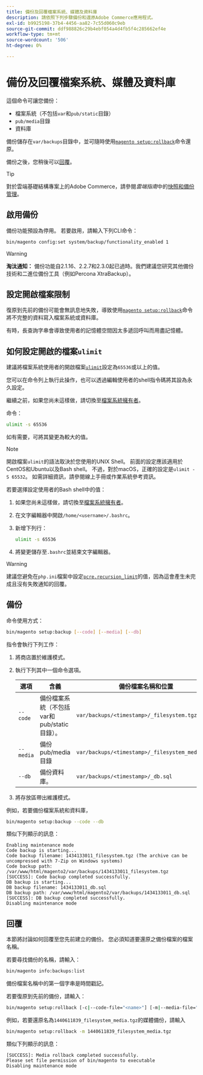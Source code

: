 ```yaml
---
title: 備份及回覆檔案系統、媒體及資料庫
description: 請依照下列步驟備份和還原Adobe Commerce應用程式。
exl-id: b9925198-37b4-4456-aa82-7c55d060c9eb
source-git-commit: ddf988826c29b4ebf054a4d4fb5f4c285662ef4e
workflow-type: tm+mt
source-wordcount: '506'
ht-degree: 0%

---
```


# 備份及回覆檔案系統、媒體及資料庫

這個命令可讓您備份：

* 檔案系統（不包括`var`和`pub/static`目錄）
* `pub/media`目錄
* 資料庫

備份儲存在`var/backups`目錄中，並可隨時使用[`magento setup:rollback`](uninstall-modules.md#roll-back-the-file-system-database-or-media-files)命令還原。

備份之後，您稍後可以[回覆](#rollback)。

>[!TIP]
>
>對於雲端基礎結構專案上的Adobe Commerce，請參閱&#x200B;_雲端指南_&#x200B;中的[快照和備份管理](https://devdocs.magento.com/cloud/project/project-webint-snap.html)。

## 啟用備份

備份功能預設為停用。 若要啟用，請輸入下列CLI命令：

```bash
bin/magento config:set system/backup/functionality_enabled 1
```

>[!WARNING]
>
>**淘汰通知：**
>備份功能自2.1.16、2.2.7和2.3.0起已過時。我們建議您研究其他備份技術和二進位備份工具（例如Percona XtraBackup）。

## 設定開啟檔案限制

復原到先前的備份可能會無訊息地失敗，導致使用[`magento setup:rollback`](uninstall-modules.md#roll-back-the-file-system-database-or-media-files)命令將不完整的資料寫入檔案系統或資料庫。

有時，長查詢字串會導致使用者的記憶體空間因太多遞回呼叫而用盡記憶體。

## 如何設定開啟的檔案`ulimit`

建議將檔案系統使用者的開啟檔案[`ulimit`](https://ss64.com/bash/ulimit.html)設定為`65536`或以上的值。

您可以在命令列上執行此操作，也可以透過編輯使用者的shell指令碼將其設為永久設定。

繼續之前，如果您尚未這樣做，請切換至[檔案系統擁有者](../prerequisites/file-system/overview.md)。

命令：

```bash
ulimit -s 65536
```

如有需要，可將其變更為較大的值。

>[!NOTE]
>
>開啟檔案`ulimit`的語法取決於您使用的UNIX Shell。 前面的設定應該適用於CentOS和Ubuntu以及Bash shell。 不過，對於macOS，正確的設定是`ulimit -S 65532`。 如需詳細資訊，請參閱線上手冊或作業系統參考資訊。

若要選擇設定使用者的Bash shell中的值：

1. 如果您尚未這樣做，請切換至[檔案系統擁有者](../prerequisites/file-system/overview.md)。
1. 在文字編輯器中開啟`/home/<username>/.bashrc`。
1. 新增下列行：

   ```bash
   ulimit -s 65536
   ```

1. 將變更儲存至`.bashrc`並結束文字編輯器。

>[!WARNING]
>
>建議您避免在`php.ini`檔案中設定[`pcre.recursion_limit`](https://www.php.net/manual/en/pcre.configuration.php)的值，因為這會產生未完成且沒有失敗通知的回覆。

## 備份

命令使用方式：

```bash
bin/magento setup:backup [--code] [--media] [--db]
```

指令會執行下列工作：

1. 將商店置於維護模式。
1. 執行下列其中一個命令選項。

   | 選項 | 含義 | 備份檔案名稱和位置 |
   |--- |--- |--- |
   | `--code` | 備份檔案系統（不包括var和pub/static目錄）。 | `var/backups/<timestamp>/_filesystem.tgz` |
   | `--media` | 備份pub/media目錄 | `var/backups/<timestamp>/_filesystem_media.tgz` |
   | `--db` | 備份資料庫。 | `var/backups/<timestamp>/_db.sql` |

1. 將存放區帶出維護模式。

例如，若要備份檔案系統和資料庫，

```bash
bin/magento setup:backup --code --db
```

類似下列顯示的訊息：

```terminal
Enabling maintenance mode
Code backup is starting...
Code backup filename: 1434133011_filesystem.tgz (The archive can be uncompressed with 7-Zip on Windows systems)
Code backup path: /var/www/html/magento2/var/backups/1434133011_filesystem.tgz
[SUCCESS]: Code backup completed successfully.
DB backup is starting...
DB backup filename: 1434133011_db.sql
DB backup path: /var/www/html/magento2/var/backups/1434133011_db.sql
[SUCCESS]: DB backup completed successfully.
Disabling maintenance mode
```

## 回覆

本節將討論如何回覆至您先前建立的備份。 您必須知道要還原之備份檔案的檔案名稱。

若要尋找備份的名稱，請輸入：

```bash
bin/magento info:backups:list
```

備份檔案名稱中的第一個字串是時間戳記。

若要復原到先前的備份，請輸入：

```bash
bin/magento setup:rollback [-c|--code-file="<name>"] [-m|--media-file="<name>"] [-d|--db-file="<name>"]
```

例如，若要還原名為`1440611839_filesystem_media.tgz`的媒體備份，請輸入

```bash
bin/magento setup:rollback -m 1440611839_filesystem_media.tgz
```

類似下列顯示的訊息：

```terminal
[SUCCESS]: Media rollback completed successfully.
Please set file permission of bin/magento to executable
Disabling maintenance mode
```
